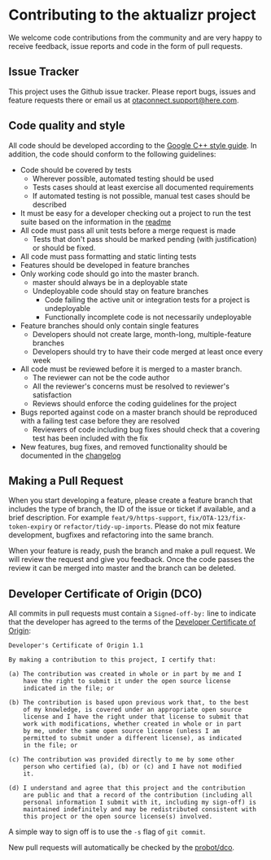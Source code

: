 Contributing to the aktualizr project
=====

We welcome code contributions from the community and are very happy to receive feedback, issue reports and code in the form of pull requests.

Issue Tracker
----

This project uses the Github issue tracker. Please report bugs, issues and feature requests there or email us at otaconnect.support@here.com.

Code quality and style
----

All code should be developed according to the [Google C++ style guide](https://google.github.io/styleguide/cppguide.html). In addition, the code should conform to the following guidelines:

   * Code should be covered by tests
      - Wherever possible, automated testing should be used
      - Tests cases should at least exercise all documented requirements
      - If automated testing is not possible, manual test cases should be described
   * It must be easy for a developer checking out a project to run the test suite based on the information in the [readme](README.adoc)
   * All code must pass all unit tests before a merge request is made
      - Tests that don't pass should be marked pending (with justification) or should be fixed.
   * All code must pass formatting and static linting tests
   * Features should be developed in feature branches
   * Only working code should go into the master branch.
      - master should always be in a deployable state
      - Undeployable code should stay on feature branches
         - Code failing the active unit or integration tests for a project is undeployable
         - Functionally incomplete code is not necessarily undeployable
   * Feature branches should only contain single features
      - Developers should not create large, month-long, multiple-feature branches
      - Developers should try to have their code merged at least once every week
   * All code must be reviewed before it is merged to a master branch.
      - The reviewer can not be the code author
      - All the reviewer's concerns must be resolved to reviewer's satisfaction
      - Reviews should enforce the coding guidelines for the project
   * Bugs reported against code on a master branch should be reproduced with a failing test case before they are resolved
      - Reviewers of code including bug fixes should check that a covering test has been included with the fix
   * New features, bug fixes, and removed functionality should be documented in the [changelog](CHANGELOG.md)

Making a Pull Request
----

When you start developing a feature, please create a feature branch that includes the type of branch, the ID of the issue or ticket if available, and a brief description. For example `feat/9/https-support`, `fix/OTA-123/fix-token-expiry` or `refactor/tidy-up-imports`. Please do not mix feature development, bugfixes and refactoring into the same branch.

When your feature is ready, push the branch and make a pull request. We will review the request and give you feedback. Once the code passes the review it can be merged into master and the branch can be deleted.

Developer Certificate of Origin (DCO)
----

All commits in pull requests must contain a `Signed-off-by:` line to indicate that the developer has agreed to the terms of the [Developer Certificate of Origin](https://developercertificate.org):

~~~~
Developer's Certificate of Origin 1.1

By making a contribution to this project, I certify that:

(a) The contribution was created in whole or in part by me and I
    have the right to submit it under the open source license
    indicated in the file; or

(b) The contribution is based upon previous work that, to the best
    of my knowledge, is covered under an appropriate open source
    license and I have the right under that license to submit that
    work with modifications, whether created in whole or in part
    by me, under the same open source license (unless I am
    permitted to submit under a different license), as indicated
    in the file; or

(c) The contribution was provided directly to me by some other
    person who certified (a), (b) or (c) and I have not modified
    it.

(d) I understand and agree that this project and the contribution
    are public and that a record of the contribution (including all
    personal information I submit with it, including my sign-off) is
    maintained indefinitely and may be redistributed consistent with
    this project or the open source license(s) involved.
~~~~

A simple way to sign off is to use the `-s` flag of `git commit`.

New pull requests will automatically be checked by the [probot/dco](https://probot.github.io/apps/dco/).
